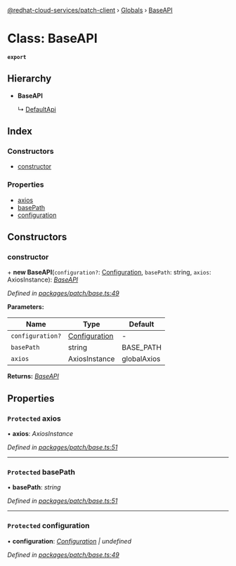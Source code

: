 [@redhat-cloud-services/patch-client](../README.md) › [Globals](../globals.md) › [BaseAPI](baseapi.md)

# Class: BaseAPI

**`export`** 

## Hierarchy

* **BaseAPI**

  ↳ [DefaultApi](defaultapi.md)

## Index

### Constructors

* [constructor](baseapi.md#constructor)

### Properties

* [axios](baseapi.md#protected-axios)
* [basePath](baseapi.md#protected-basepath)
* [configuration](baseapi.md#protected-configuration)

## Constructors

###  constructor

\+ **new BaseAPI**(`configuration?`: [Configuration](configuration.md), `basePath`: string, `axios`: AxiosInstance): *[BaseAPI](baseapi.md)*

*Defined in [packages/patch/base.ts:49](https://github.com/RedHatInsights/javascript-clients/blob/86c9750/packages/patch/base.ts#L49)*

**Parameters:**

Name | Type | Default |
------ | ------ | ------ |
`configuration?` | [Configuration](configuration.md) | - |
`basePath` | string | BASE_PATH |
`axios` | AxiosInstance | globalAxios |

**Returns:** *[BaseAPI](baseapi.md)*

## Properties

### `Protected` axios

• **axios**: *AxiosInstance*

*Defined in [packages/patch/base.ts:51](https://github.com/RedHatInsights/javascript-clients/blob/86c9750/packages/patch/base.ts#L51)*

___

### `Protected` basePath

• **basePath**: *string*

*Defined in [packages/patch/base.ts:51](https://github.com/RedHatInsights/javascript-clients/blob/86c9750/packages/patch/base.ts#L51)*

___

### `Protected` configuration

• **configuration**: *[Configuration](configuration.md) | undefined*

*Defined in [packages/patch/base.ts:49](https://github.com/RedHatInsights/javascript-clients/blob/86c9750/packages/patch/base.ts#L49)*
